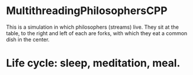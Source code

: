# MultithreadingPhilosophersCPP
This is a simulation in which philosophers (streams) live.
They sit at the table, to the right and left of each are forks, with which they eat a common dish in the center.

# Life cycle: sleep, meditation, meal.
